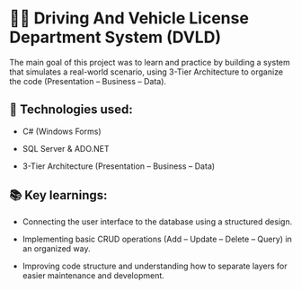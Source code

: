 # 🪪🚗 Driving And Vehicle License Department System (DVLD)
The main goal of this project was to learn and practice by building a system that simulates a real-world scenario, using 3-Tier Architecture to organize the code (Presentation – Business – Data).

## 🔧 Technologies used:

 - C# (Windows Forms)

 - SQL Server & ADO.NET

 - 3-Tier Architecture (Presentation – Business – Data)

## 📚 Key learnings:

- Connecting the user interface to the database using a structured design.

- Implementing basic CRUD operations (Add – Update – Delete – Query) in an organized way.

- Improving code structure and understanding how to separate layers for easier maintenance and development.
